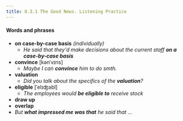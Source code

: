 ```yaml
---
title: 8.3.1 The Good News. Listening Practice
---
```


#### Words and phrases

- **on case-by-case basis** _(individually)_
  - _He said that they'd make decisions about the current staff **on a case-by-case basis**_
- **convince** [kənˈvɪns]
  - _Maybe I can **convince** him to do smth._
- **valuation**
  - _Did you talk about the specifics of the **valuation**?_
- **eligible** [ˈelɪʤəbl]
  - _The employees would **be eligible to** receive stock_
- **draw up**
- **overlap**
- _But **what impressed me was that** he said that ..._
